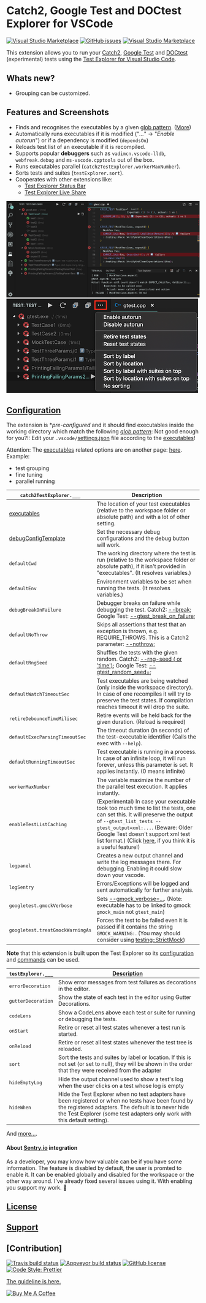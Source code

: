 # **Catch2**, **Google Test** and **DOCtest** Explorer for VSCode

[![Visual Studio Marketplace](https://img.shields.io/vscode-marketplace/v/matepek.vscode-catch2-test-adapter.svg?style=for-the-badge)](https://marketplace.visualstudio.com/items?itemName=matepek.vscode-catch2-test-adapter)
[![GitHub issues](https://img.shields.io/github/issues/matepek/vscode-catch2-test-adapter?color=green&style=for-the-badge)](https://github.com/matepek/vscode-catch2-test-adapter/issues)
[![Visual Studio Marketplace](https://img.shields.io/vscode-marketplace/d/matepek.vscode-catch2-test-adapter.svg?style=for-the-badge)](https://marketplace.visualstudio.com/items?itemName=matepek.vscode-catch2-test-adapter)

This extension allows you to run your [Catch2](https://github.com/catchorg/Catch2),
[Google Test](https://github.com/google/googletest)
and [DOCtest](https://github.com/onqtam/doctest) (experimental)
tests using the [Test Explorer for Visual Studio Code](https://marketplace.visualstudio.com/items?itemName=hbenl.vscode-test-explorer).

## Whats new?

- Grouping can be customized.

## Features and Screenshots

- Finds and recognises the executables by a given [glob pattern](https://code.visualstudio.com/docs/editor/codebasics#_advanced-search-options). ([More](#catch2TestExplorer_executables))
- Automatically runs executables if it is modified ("_..._" -> "_Enable autorun_") or if a dependency is modified (`dependsOn`)
- Reloads test list of an executable if it is recompiled.
- Supports popular **debuggers** such as `vadimcn.vscode-lldb`, `webfreak.debug` and `ms-vscode.cpptools` out of the box.
- Runs executables parallel (`catch2TestExplorer.workerMaxNumber`).
- Sorts tests and suites (`testExplorer.sort`).
- Cooperates with other extensions like:
  - [Test Explorer Status Bar](https://marketplace.visualstudio.com/items?itemName=connorshea.vscode-test-explorer-status-bar)
  - [Test Explorer Live Share](https://marketplace.visualstudio.com/items?itemName=hbenl.vscode-test-explorer-liveshare)

![Screenshot1](resources/Screenshot_2019-05-28.png)
![Screenshot2](resources/Screenshot_2019-05-29.png)

## [Configuration](https://github.com/matepek/vscode-catch2-test-adapter/tree/master/documents/configuration)

[settings.json]: https://code.visualstudio.com/docs/getstarted/settings
[executables]: https://github.com/matepek/vscode-catch2-test-adapter/blob/master/documents/configuraiton/executables.config.md
[debugconfigtemplate]: https://github.com/matepek/vscode-catch2-test-adapter/blob/master/documents/configuraiton/debugConfigTemplate.config.md

The extension is \*_pre-configured_ and it should find executables inside the working directory which match the following [_glob pattern_](https://code.visualstudio.com/docs/editor/codebasics#_advanced-search-options):
Not good enough for you?!: Edit your `.vscode/`[settings.json] file according to the [executables]!

Attention: The [executables] related options are on another page: [here][executables]. Example:

- test grouping
- fine tuning
- parallel running

| `catch2TestExplorer.___`         | Description                                                                                                                                                                                                                                                                                                                                 |
| -------------------------------- | ------------------------------------------------------------------------------------------------------------------------------------------------------------------------------------------------------------------------------------------------------------------------------------------------------------------------------------------- |
| [executables]                    | The location of your test executables (relative to the workspace folder or absolute path) and with a lot of other setting.                                                                                                                                                                                                                  |
| [debugConfigTemplate]            | Set the necessary debug configurations and the debug button will work.                                                                                                                                                                                                                                                                      |
| `defaultCwd`                     | The working directory where the test is run (relative to the workspace folder or absolute path), if it isn't provided in "executables". (It resolves variables.)                                                                                                                                                                            |
| `defaultEnv`                     | Environment variables to be set when running the tests. (It resolves variables.)                                                                                                                                                                                                                                                            |
| `debugBreakOnFailure`            | Debugger breaks on failure while debugging the test. Catch2: [--break](https://github.com/catchorg/Catch2/blob/master/docs/command-line.md#breaking-into-the-debugger); Google Test: [--gtest_break_on_failure](https://github.com/google/googletest/blob/master/googletest/docs/advanced.md#turning-assertion-failures-into-break-points); |
| `defaultNoThrow`                 | Skips all assertions that test that an exception is thrown, e.g. REQUIRE_THROWS. This is a Catch2 parameter: [--nothrow](https://github.com/catchorg/Catch2/blob/master/docs/command-line.md#eliding-assertions-expected-to-throw);                                                                                                         |
| `defaultRngSeed`                 | Shuffles the tests with the given random. Catch2: [--rng-seed (<integer> or 'time')](https://github.com/catchorg/Catch2/blob/master/docs/command-line.md#rng-seed); Google Test: [--gtest_random_seed=<integer>](https://github.com/google/googletest/blob/master/googletest/docs/advanced.md#shuffling-the-tests);                         |
| `defaultWatchTimeoutSec`         | Test executables are being watched (only inside the workspace directory). In case of one recompiles it will try to preserve the test states. If compilation reaches timeout it will drop the suite.                                                                                                                                         |
| `retireDebounceTimeMilisec`      | Retire events will be held back for the given duration. (Reload is required)                                                                                                                                                                                                                                                                |
| `defaultExecParsingTimeoutSec`   | The timeout duration (in seconds) of the test-executable identifier (Calls the exec with `--help`).                                                                                                                                                                                                                                         |
| `defaultRunningTimeoutSec`       | Test executable is running in a process. In case of an infinite loop, it will run forever, unless this parameter is set. It applies instantly. (0 means infinite)                                                                                                                                                                           |
| `workerMaxNumber`                | The variable maximize the number of the parallel test execution. It applies instantly.                                                                                                                                                                                                                                                      |
| `enableTestListCaching`          | (Experimental) In case your executable took too much time to list the tests, one can set this. It will preserve the output of `--gtest_list_tests --gtest_output=xml:...`. (Beware: Older Google Test doesn't support xml test list format.) (Click [here](http://bit.ly/2HFcAC6), if you think it is a useful feature!)                    |
| `logpanel`                       | Creates a new output channel and write the log messages there. For debugging. Enabling it could slow down your vscode.                                                                                                                                                                                                                      |
| `logSentry`                      | Errors/Exceptions will be logged and sent automatically for further analysis.                                                                                                                                                                                                                                                               |
| `googletest.gmockVerbose`        | Sets [--gmock_verbose=...](https://github.com/google/googletest/blob/master/googlemock/docs/cheat_sheet.md#flags). (Note: executable has to be linked to gmock `gmock_main` not `gtest_main`)                                                                                                                                               |
| `googletest.treatGmockWarningAs` | Forces the test to be failed even it is passed if it contains the string `GMOCK_WARNING:`. (You may should consider using [testing::StrictMock<T>](https://github.com/google/googletest/blob/master/googlemock/docs/cook_book.md#the-nice-the-strict-and-the-naggy-nicestrictnaggy))                                                        |

**Note** that this extension is built upon the Test Explorer so its
[configuration](https://github.com/hbenl/vscode-test-explorer#configuration) and [commands](https://github.com/hbenl/vscode-test-explorer#commands)
can be used.

| `testExplorer.___` | [Description](https://github.com/hbenl/vscode-test-explorer#configuration)                                                                                                                                                              |
| ------------------ | --------------------------------------------------------------------------------------------------------------------------------------------------------------------------------------------------------------------------------------- |
| `errorDecoration`  | Show error messages from test failures as decorations in the editor.                                                                                                                                                                    |
| `gutterDecoration` | Show the state of each test in the editor using Gutter Decorations.                                                                                                                                                                     |
| `codeLens`         | Show a CodeLens above each test or suite for running or debugging the tests.                                                                                                                                                            |
| `onStart`          | Retire or reset all test states whenever a test run is started.                                                                                                                                                                         |
| `onReload`         | Retire or reset all test states whenever the test tree is reloaded.                                                                                                                                                                     |
| `sort`             | Sort the tests and suites by label or location. If this is not set (or set to null), they will be shown in the order that they were received from the adapter                                                                           |
| `hideEmptyLog`     | Hide the output channel used to show a test's log when the user clicks on a test whose log is empty                                                                                                                                     |
| `hideWhen`         | Hide the Test Explorer when no test adapters have been registered or when no tests have been found by the registered adapters. The default is to never hide the Test Explorer (some test adapters only work with this default setting). |

And [more...](https://github.com/hbenl/vscode-test-explorer#configuration).

#### About [Sentry.io]() integration

As a developer, you may know how valuable can be if you have some information.
The feature is disabled by default, the user is promted to enable it.
It can be enabled globally and disabled for the workspace or the other way around.
I've already fixed several issues using it. With enabling you support my work. 🙏

## [License](https://github.com/matepek/vscode-catch2-test-adapter/blob/master/LICENSE)

## [Support](https://github.com/matepek/vscode-catch2-test-adapter/blob/master/documents/support.md)

## [Contribution]

[![Travis build status](https://img.shields.io/travis/matepek/vscode-catch2-test-adapter/master.svg?logo=Travis&style=for-the-badge)](https://travis-ci.org/matepek/vscode-catch2-test-adapter)
[![Appveyor build status](https://img.shields.io/appveyor/ci/matepek/vscode-catch2-test-adapter?style=for-the-badge)](https://ci.appveyor.com/project/matepek/vscode-catch2-test-adapter/branch/master)
[![GitHub license](https://img.shields.io/github/license/matepek/vscode-catch2-test-adapter.svg?style=for-the-badge)](https://github.com/matepek/vscode-catch2-test-adapter/blob/master/LICENSE)
[![Code Style: Prettier](https://img.shields.io/badge/code_style-prettier-ff69b4.svg?style=for-the-badge)](https://github.com/prettier/prettier)

[The guideline is here.](CONTRIBUTING.md)

[![Buy Me A Coffee](https://bmc-cdn.nyc3.digitaloceanspaces.com/BMC-button-images/custom_images/orange_img.png)](https://www.buymeacoffee.com/rtdmjYspB)
